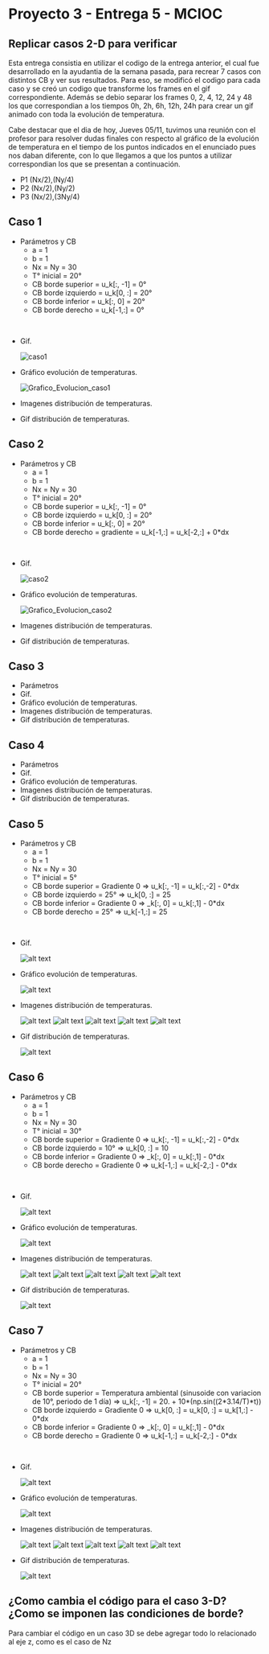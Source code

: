 # Proyecto 3 - Entrega 5 - MCIOC
## Replicar casos 2-D para verificar
Esta entrega consistia en utilizar el codigo de la entrega anterior, el cual fue desarrollado en la ayudantia de la semana pasada, para recrear 7 casos con distintos CB y ver sus resultados. Para eso, se modificó el codigo para cada caso y se creó un codigo que transforme los frames en el gif correspondiente. Además se debio separar los frames 0, 2, 4, 12, 24 y 48 los que correspondian a los tiempos 0h, 2h, 6h, 12h, 24h para crear un gif animado con toda la evolución de temperatura.

Cabe destacar que el dia de hoy, Jueves 05/11, tuvimos una reunión con el profesor para resolver dudas finales con respecto al gráfico de la evolución de temperatura en el tiempo de los puntos indicados en el enunciado pues nos daban diferente, con lo que llegamos a que los puntos a utilizar correspondian los que se presentan a continuación.
- P1 (Nx/2),(Ny/4)
- P2 (Nx/2),(Ny/2)
- P3 (Nx/2),(3Ny/4)

## Caso 1
- Parámetros y CB
  - a = 1
  - b = 1
  - Nx = Ny = 30
  - T° inicial = 20°
  - CB borde superior = u_k[:, -1] = 0°
  - CB borde izquierdo = u_k[0, :] = 20°
  - CB borde inferior = u_k[:, 0] = 20°
  - CB borde derecho = u_k[-1,:] = 0°
  
<br>

- Gif.

  ![caso1](https://user-images.githubusercontent.com/69158551/98290976-2d8b0c00-1f89-11eb-9995-9005f0f6a4db.gif)
  
- Gráfico evolución de temperaturas.

  ![Grafico_Evolucion_caso1](https://user-images.githubusercontent.com/69158551/98291325-ba35ca00-1f89-11eb-8467-148ec2cca56c.png)

- Imagenes distribución de temperaturas.

- Gif distribución de temperaturas.

## Caso 2
- Parámetros y CB
  - a = 1
  - b = 1
  - Nx = Ny = 30
  - T° inicial = 20°
  - CB borde superior = u_k[:, -1] = 0°
  - CB borde izquierdo = u_k[0, :] = 20°
  - CB borde inferior = u_k[:, 0] = 20°
  - CB borde derecho = gradiente = u_k[-1,:] = u_k[-2,:] + 0*dx 
  
<br>
 
- Gif.

  ![caso2](https://user-images.githubusercontent.com/69158551/98291615-29abb980-1f8a-11eb-878d-e45b114b0b4b.gif)
  
- Gráfico evolución de temperaturas.

  ![Grafico_Evolucion_caso2](https://user-images.githubusercontent.com/69158551/98291668-43e59780-1f8a-11eb-82ff-aec546967c2f.png)
  
- Imagenes distribución de temperaturas.
- Gif distribución de temperaturas.

## Caso 3
- Parámetros
- Gif.
- Gráfico evolución de temperaturas.
- Imagenes distribución de temperaturas.
- Gif distribución de temperaturas.

## Caso 4
- Parámetros
- Gif.
- Gráfico evolución de temperaturas.
- Imagenes distribución de temperaturas.
- Gif distribución de temperaturas.

## Caso 5

- Parámetros y CB
  - a = 1
  - b = 1
  - Nx = Ny = 30
  - T° inicial = 5°
  - CB borde superior = Gradiente 0 => u_k[:, -1] = u_k[:,-2] - 0*dx
  - CB borde izquierdo = 25° => u_k[0, :] = 25
  - CB borde inferior = Gradiente 0 => _k[:, 0] = u_k[:,1] - 0*dx
  - CB borde derecho = 25° => u_k[-1,:] = 25

<br>

- Gif.

  ![alt text](https://github.com/vjguzman/P3_E5_MCIOC/blob/main/caso5/caso5.gif)

- Gráfico evolución de temperaturas.

  ![alt text](https://github.com/vjguzman/P3_E5_MCIOC/blob/main/caso5/Grafico_Evolucion_caso5.png)
 
- Imagenes distribución de temperaturas.

  ![alt text](https://github.com/vjguzman/P3_E5_MCIOC/blob/main/caso5/Imagenes%20Fijas/frame_0000.png)
  ![alt text](https://github.com/vjguzman/P3_E5_MCIOC/blob/main/caso5/Imagenes%20Fijas/frame_0004.png)
  ![alt text](https://github.com/vjguzman/P3_E5_MCIOC/blob/main/caso5/Imagenes%20Fijas/frame_0012.png)
  ![alt text](https://github.com/vjguzman/P3_E5_MCIOC/blob/main/caso5/Imagenes%20Fijas/frame_0024.png)
  ![alt text](https://github.com/vjguzman/P3_E5_MCIOC/blob/main/caso5/Imagenes%20Fijas/frame_0048.png)
  
- Gif distribución de temperaturas.

  ![alt text](https://github.com/vjguzman/P3_E5_MCIOC/blob/main/caso5/distribucion_temperatura_caso5.gif)


## Caso 6

- Parámetros y CB
  - a = 1
  - b = 1
  - Nx = Ny = 30
  - T° inicial = 30°
  - CB borde superior = Gradiente 0 => u_k[:, -1] = u_k[:,-2] - 0*dx
  - CB borde izquierdo = 10° => u_k[0, :] = 10
  - CB borde inferior = Gradiente 0 => _k[:, 0] = u_k[:,1] - 0*dx
  - CB borde derecho = Gradiente 0 => u_k[-1,:] =  u_k[-2,:] - 0*dx

<br>

- Gif.

  ![alt text](https://github.com/vjguzman/P3_E5_MCIOC/blob/main/caso6/caso6.gif)

- Gráfico evolución de temperaturas.

  ![alt text](https://github.com/vjguzman/P3_E5_MCIOC/blob/main/caso6/Grafico_Evolucion_caso6.png)
 
- Imagenes distribución de temperaturas.

  ![alt text](https://github.com/vjguzman/P3_E5_MCIOC/blob/main/caso6/Imagenes%20Fijas/frame_0000.png)
  ![alt text](https://github.com/vjguzman/P3_E5_MCIOC/blob/main/caso6/Imagenes%20Fijas/frame_0004.png)
  ![alt text](https://github.com/vjguzman/P3_E5_MCIOC/blob/main/caso6/Imagenes%20Fijas/frame_0012.png)
  ![alt text](https://github.com/vjguzman/P3_E5_MCIOC/blob/main/caso6/Imagenes%20Fijas/frame_0024.png)
  ![alt text](https://github.com/vjguzman/P3_E5_MCIOC/blob/main/caso6/Imagenes%20Fijas/frame_0048.png)
  
- Gif distribución de temperaturas.

  ![alt text](https://github.com/vjguzman/P3_E5_MCIOC/blob/main/caso6/Distribucion_T_caso6.gif)


## Caso 7

- Parámetros y CB
  - a = 1
  - b = 1
  - Nx = Ny = 30
  - T° inicial = 20°
  - CB borde superior = Temperatura ambiental (sinusoide con variacion de 10°, periodo de 1 día) => u_k[:, -1] =  20. + 10*(np.sin((2*3.14/T)*t))
  - CB borde izquierdo = Gradiente 0 => u_k[0, :] = u_k[0, :] = u_k[1,:] - 0*dx 
  - CB borde inferior = Gradiente 0 => _k[:, 0] = u_k[:,1] - 0*dx
  - CB borde derecho = Gradiente 0 => u_k[-1,:] =  u_k[-2,:] - 0*dx

<br>

- Gif.

  ![alt text](https://github.com/vjguzman/P3_E5_MCIOC/blob/main/caso7/caso7.gif)

- Gráfico evolución de temperaturas.

  ![alt text](https://github.com/vjguzman/P3_E5_MCIOC/blob/main/caso7/Grafico_Evolucion_caso7.png)
 
- Imagenes distribución de temperaturas.

  ![alt text](https://github.com/vjguzman/P3_E5_MCIOC/blob/main/caso7/Imagenes%20Fijas/frame_0000.png)
  ![alt text](https://github.com/vjguzman/P3_E5_MCIOC/blob/main/caso7/Imagenes%20Fijas/frame_0004.png)
  ![alt text](https://github.com/vjguzman/P3_E5_MCIOC/blob/main/caso7/Imagenes%20Fijas/frame_0012.png)
  ![alt text](https://github.com/vjguzman/P3_E5_MCIOC/blob/main/caso7/Imagenes%20Fijas/frame_0024.png)
  ![alt text](https://github.com/vjguzman/P3_E5_MCIOC/blob/main/caso7/Imagenes%20Fijas/frame_0048.png)
  
- Gif distribución de temperaturas.

  ![alt text](https://github.com/vjguzman/P3_E5_MCIOC/blob/main/caso7/Distribucion_T_caso7.gif)

## ¿Como cambia el código para el caso 3-D? ¿Como se imponen las condiciones de borde?

Para cambiar el código en un caso 3D se debe agregar todo lo relacionado al eje z, como es el caso de Nz
